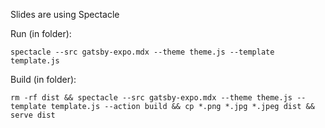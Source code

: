 Slides are using Spectacle

Run (in folder):

```
spectacle --src gatsby-expo.mdx --theme theme.js --template template.js
```

Build (in folder):

```
rm -rf dist && spectacle --src gatsby-expo.mdx --theme theme.js --template template.js --action build && cp *.png *.jpg *.jpeg dist && serve dist
```
